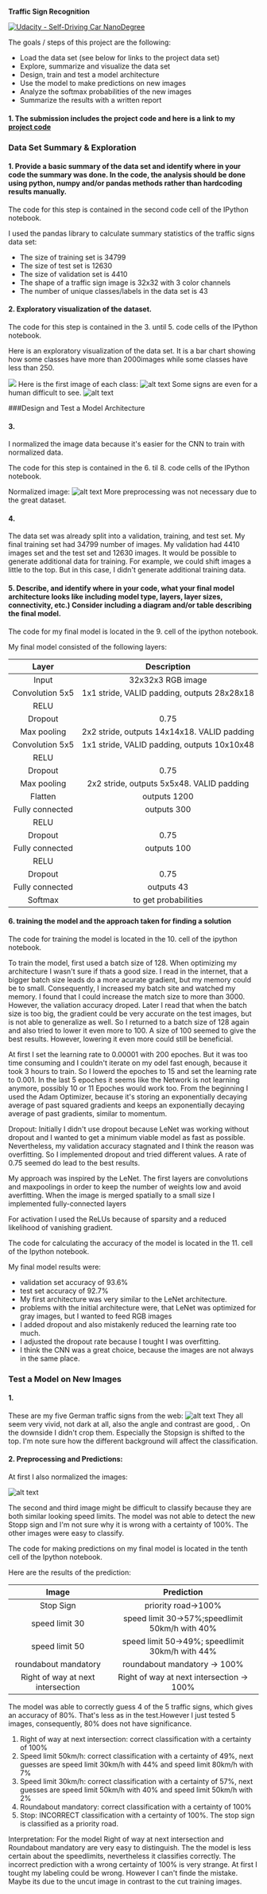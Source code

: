**Traffic Sign Recognition** 

[![Udacity - Self-Driving Car NanoDegree](https://s3.amazonaws.com/udacity-sdc/github/shield-carnd.svg)](http://www.udacity.com/drive)

The goals / steps of this project are the following:
* Load the data set (see below for links to the project data set)
* Explore, summarize and visualize the data set
* Design, train and test a model architecture
* Use the model to make predictions on new images
* Analyze the softmax probabilities of the new images
* Summarize the results with a written report


[//]: # (Image References)

[image1]: ./examples/visualization.jpg "Visualization"
[image2]: ./examples/grayscale.jpg "Grayscaling"
[image3]: ./examples/random_noise.jpg "Random Noise"
[image4]: ./examples/placeholder.png "Traffic Sign 1"
[image5]: ./examples/placeholder.png "Traffic Sign 2"
[image6]: ./examples/placeholder.png "Traffic Sign 3"
[image7]: ./examples/placeholder.png "Traffic Sign 4"
[image8]: ./examples/placeholder.png "Traffic Sign 5"





#### 1. The submission includes the project code and here is a link to my [project code](https://github.com/christianreiser/P2-Traffic-Sign-Classifier/blob/master/Traffic_Sign_Classifier.ipynb)

### Data Set Summary & Exploration

#### 1. Provide a basic summary of the data set and identify where in your code the summary was done. In the code, the analysis should be done using python, numpy and/or pandas methods rather than hardcoding results manually.

The code for this step is contained in the second code cell of the IPython notebook.  

I used the pandas library to calculate summary statistics of the traffic
signs data set:

* The size of training set is 34799
* The size of test set is 12630
* The size of validation set is 4410
* The shape of a traffic sign image is 32x32 with 3 color channels
* The number of unique classes/labels in the data set is 43


#### 2. Exploratory visualization of the dataset.

The code for this step is contained in the 3. until 5. code cells of the IPython notebook.  

Here is an exploratory visualization of the data set. It is a bar chart showing how some classes have more than 2000images while some classes have less than 250.

![](https://github.com/christianreiser/P2-Traffic-Sign-Classifier/blob/master/Images/classes2.png)
Here is the first image of each class:
![alt text](https://github.com/christianreiser/P2-Traffic-Sign-Classifier/blob/master/Images/classes.png)
Some signs are even for a human difficult to see.
![alt text](https://github.com/christianreiser/P2-Traffic-Sign-Classifier/blob/master/Images/9random.png)

###Design and Test a Model Architecture

#### 3. 
I normalized the image data because it's easier for the CNN to train with normalized data.

The code for this step is contained in the 6. til 8. code cells of the IPython notebook.

Normalized image:
![alt text](https://github.com/christianreiser/P2-Traffic-Sign-Classifier/blob/master/Images/normal.png)
More preprocessing was not necessary due to the great dataset.

#### 4. 

The data set was already split into a validation, training, and test set.
My final training set had 34799 number of images. My validation had 4410 images set and the test set  and 12630 images.
It would be possible to generate additional data for training. For example, we could shift images a little to the top. But in this case, I didn't generate additional training data.


#### 5. Describe, and identify where in your code, what your final model architecture looks like including model type, layers, layer sizes, connectivity, etc.) Consider including a diagram and/or table describing the final model.

The code for my final model is located in the 9. cell of the ipython notebook. 

My final model consisted of the following layers:

| Layer         		|     Description	        					| 
|:---------------------:|:---------------------------------------------:| 
| Input         		| 32x32x3 RGB image   							| 
| Convolution 5x5     	| 1x1 stride, VALID padding, outputs 28x28x18 	|
| RELU					|												|
| Dropout					|		0.75										|
| Max pooling	      	| 2x2 stride,  outputs 14x14x18. 	VALID padding			|
| Convolution 5x5	    |  1x1 stride, VALID padding, outputs 10x10x48 									|
| RELU					|												|
| Dropout					|		0.75										|
| Max pooling	      	| 2x2 stride,  outputs 5x5x48. 	VALID padding			|
|	Flatten					|	outputs 1200											|
| Fully connected		| outputs 300        									|
| RELU					|												|
| Dropout					|		0.75										|       									|
| Fully connected		| outputs 100        									|
| RELU					|												|
| Dropout					|		0.75										|
| Fully connected		| outputs 43        									|
| Softmax				| to get probabilities |

 


#### 6. training the model and the approach taken for finding a solution

The code for training the model is located in the 10. cell of the ipython notebook. 

To train the model, first used a batch size of 128. When optimizing my architecture I wasn't sure if thats a good size. I read in the internet, that a bigger batch size leads do a more acurate gradient, but my memory could be to small. Consequently, I increased my batch site and watched my memory. I found that I could increase the match size to more than 3000. However, the valiation accuracy droped. Later I read that when the batch size is too big, the gradient could be very accurate on the test images, but is not able to generalize as well. So I returned to a batch size of 128 again and also tried to lower it even more to 100. A size of 100 seemed to give the best results. However, lowering it even more could still be beneficial.

At first I set the learning rate to 0.00001 with 200 epoches. But it was too time consuming and I couldn't iterate on my odel fast enough, because it took 3 hours to train. So I lowerd the epoches to 15 and set the learning rate to 0.001. In the last 5 epoches it seems like the Network is not learning anymore, possibly 10 or 11 Epoches would work too. From the beginning I used the Adam Optimizer, because it's storing an exponentially decaying average of past squared gradients and keeps an exponentially decaying average of past gradients, similar to momentum.

Dropout: Initially I didn't use dropout because LeNet was working without dropout and I wanted to get a minimum viable model as fast as possible. Nevertheless, my validation accuracy stagnated and I think the reason was overfitting. So I implemented dropout and tried different values. A rate of 0.75 seemed do lead to the best results.


My approach was inspired by the LeNet. The first layers are convolutions and maxpoolings in order to keep the number of weights low and avoid averfitting. When the image is merged spatially to a small size I implemented fully-connected layers

For activation I used the ReLUs because of sparsity and a reduced likelihood of vanishing gradient.

The code for calculating the accuracy of the model is located in the 11. cell of the Ipython notebook.

My final model results were:
* validation set accuracy of 93.6% 
* test set accuracy of 92.7%
* My first architecture was very similar to the LeNet architecture.
* problems with the initial architecture were, that LeNet was optimized for gray images, but I wanted to feed RGB images
* I added dropout and also mistakenly reduced the learning rate too much.
* I adjusted the dropout rate because I tought I was overfitting.
* I think the CNN was a great choice, because the images are not always in the same place.


### Test a Model on New Images

#### 1. 
These are my five German traffic signs from the web:
![alt text](https://github.com/christianreiser/P2-Traffic-Sign-Classifier/blob/master/Images/5int.png)
They all seem very vivid, not dark at all, also the angle and contrast are good, . On the downside I didn't crop them. Especially the Stopsign is shifted to the top. I'm note sure how the different background will affect the classification.


#### 2. Preprocessing and Predictions:
At first I also normalized the images:

![alt text](https://github.com/christianreiser/P2-Traffic-Sign-Classifier/blob/master/Images/norm5int.png)

The second and third image might be difficult to classify because they are both similar looking speed limits.
The model was not able to detect the new Stopp sign and I'm not sure why it is wrong with a certainty of 100%.
The other images were easy to classify.


The code for making predictions on my final model is located in the tenth cell of the Ipython notebook.

Here are the results of the prediction:

| Image			        |     Prediction	       		| 
|:---------------------:|:---------------------------------------------:| 
| Stop Sign      		| priority road->100% 		| 
| speed limit 30     			| speed limit 30->57%;speedlimit 50km/h with 40% |
| speed limit 50 					| speed limit 50->49%; speedlimit 30km/h with 44% |
| roundabout mandatory      		| roundabout mandatory -> 100%  	|
| Right of way at next intersection		| Right of way at next intersection -> 100%  |


The model was able to correctly guess 4 of the 5 traffic signs, which gives an accuracy of 80%. That's less as in the test.However I just tested 5 images, consequently, 80% does not have significance. 
1. Right of way at next intersection: correct classification with a certainty of 100%
2. Speed limit 50km/h: correct classification with a certainty of 49%, next guesses are speed limit 30km/h with 44% and speed limit 80km/h with 7%
3. Speed limit 30km/h: correct classification with a certainty of 57%, next guesses are speed limit 50km/h with 40% and speed limit 50km/h with 2%
4. Roundabout mandatory: correct classification with a certainty of 100%
5. Stop: INCORRECT classification with a certainty of 100%. The stop sign is classified as a priority road.

Interpretation:
For the model Right of way at next intersection and Roundabout mandatory are very easy to distinguish.
The the model is less certain about the speedlimits, nevertheless it classifies correctly.
The incorrect prediction with a wrong certainty of 100% is very strange. At first I tought my labeling could be wrong. However I can't finde the mistake. Maybe its due to the uncut image in contrast to the cut training images.
